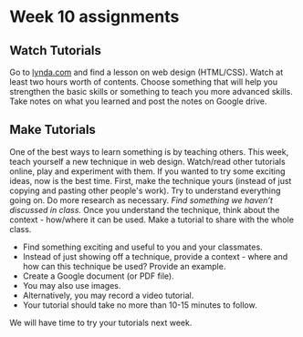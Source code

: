 # Week 10 assignments

## Watch Tutorials
Go to [lynda.com](http://lynda.com) and find a lesson on web design (HTML/CSS). Watch at least two hours worth of contents.  Choose something that will help you strengthen the basic skills or something to teach you more advanced skills. Take notes on what you learned and post the notes on Google drive.

## Make Tutorials
One of the best ways to learn something is by teaching others. This week, teach yourself a new technique in web design. Watch/read other tutorials online, play and experiment with them. If you wanted to try some exciting ideas, now is the best time. First, make the technique yours (instead of just copying and pasting other people's work). Try to understand everything going on. Do more research as necessary. *Find something we haven’t discussed in class.* Once you understand the technique, think about the context - how/where it can be used. Make a tutorial to share with the whole class.

- Find something exciting and useful to you and your classmates.
- Instead of just showing off a technique, provide a context - where and how can this technique be used? Provide an example.
- Create a Google document (or PDF file).
- You may also use images.
- Alternatively, you may record a video tutorial.
- Your tutorial should take no more than 10-15 minutes to follow.

We will have time to try your tutorials next week.
